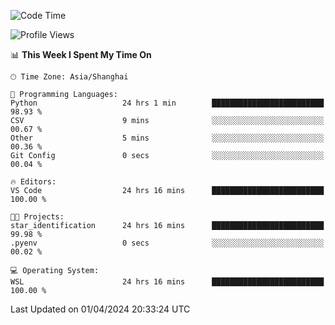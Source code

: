 <!--START_SECTION:waka-->
![Code Time](http://img.shields.io/badge/Code%20Time-1%2C592%20hrs%2044%20mins-blue)

![Profile Views](http://img.shields.io/badge/Profile%20Views-0-blue)

📊 **This Week I Spent My Time On** 

```text
🕑︎ Time Zone: Asia/Shanghai

💬 Programming Languages: 
Python                   24 hrs 1 min        █████████████████████████   98.93 % 
CSV                      9 mins              ░░░░░░░░░░░░░░░░░░░░░░░░░   00.67 % 
Other                    5 mins              ░░░░░░░░░░░░░░░░░░░░░░░░░   00.36 % 
Git Config               0 secs              ░░░░░░░░░░░░░░░░░░░░░░░░░   00.04 % 

🔥 Editors: 
VS Code                  24 hrs 16 mins      █████████████████████████   100.00 % 

🐱‍💻 Projects: 
star_identification      24 hrs 16 mins      █████████████████████████   99.98 % 
.pyenv                   0 secs              ░░░░░░░░░░░░░░░░░░░░░░░░░   00.02 % 

💻 Operating System: 
WSL                      24 hrs 16 mins      █████████████████████████   100.00 % 
```


 Last Updated on 01/04/2024 20:33:24 UTC
<!--END_SECTION:waka-->